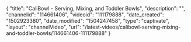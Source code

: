 {
    "title": "CaliBowl - Serving, Mixing, and Toddler Bowls",
    "description": "",
    "channelid": "114661406",
    "videoid": "111179888",
    "date_created": "1502923380",
    "date_modified": "1504247458",
    "type": "captivate",
    "layout": "channelVideo",
    "url": "\/latest-videos\/calibowl-serving-mixing-and-toddler-bowls\/114661406-111179888"
}